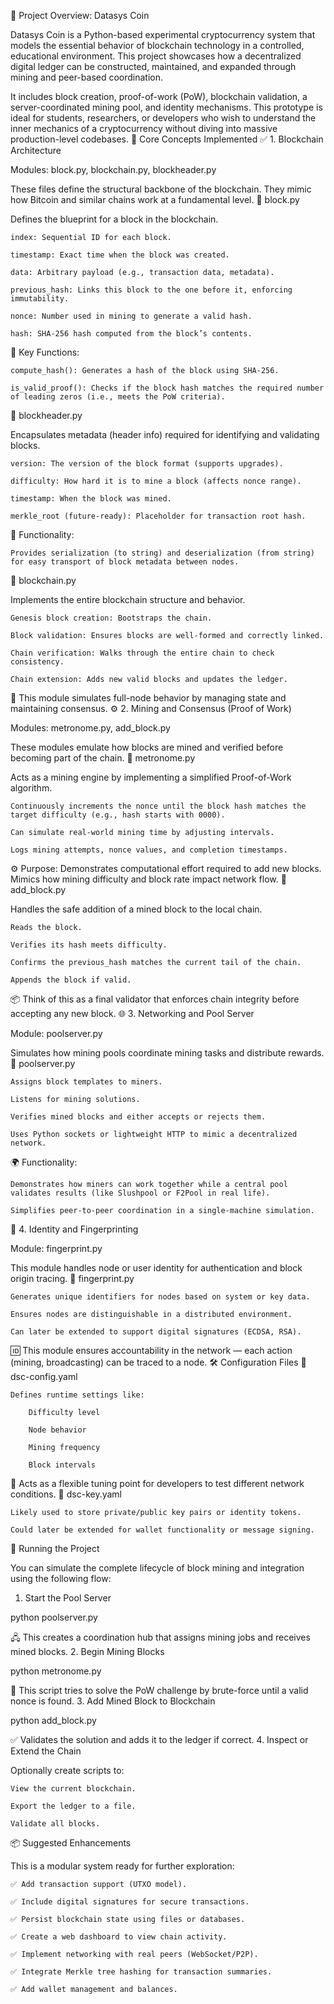 🔗 Project Overview: Datasys Coin

Datasys Coin is a Python-based experimental cryptocurrency system that models the essential behavior of blockchain technology in a controlled, educational environment. This project showcases how a decentralized digital ledger can be constructed, maintained, and expanded through mining and peer-based coordination.

It includes block creation, proof-of-work (PoW), blockchain validation, a server-coordinated mining pool, and identity mechanisms. This prototype is ideal for students, researchers, or developers who wish to understand the inner mechanics of a cryptocurrency without diving into massive production-level codebases.
🧠 Core Concepts Implemented
✅ 1. Blockchain Architecture

Modules: block.py, blockchain.py, blockheader.py

These files define the structural backbone of the blockchain. They mimic how Bitcoin and similar chains work at a fundamental level.
🔹 block.py

Defines the blueprint for a block in the blockchain.

    index: Sequential ID for each block.

    timestamp: Exact time when the block was created.

    data: Arbitrary payload (e.g., transaction data, metadata).

    previous_hash: Links this block to the one before it, enforcing immutability.

    nonce: Number used in mining to generate a valid hash.

    hash: SHA-256 hash computed from the block’s contents.

🧩 Key Functions:

    compute_hash(): Generates a hash of the block using SHA-256.

    is_valid_proof(): Checks if the block hash matches the required number of leading zeros (i.e., meets the PoW criteria).

🔹 blockheader.py

Encapsulates metadata (header info) required for identifying and validating blocks.

    version: The version of the block format (supports upgrades).

    difficulty: How hard it is to mine a block (affects nonce range).

    timestamp: When the block was mined.

    merkle_root (future-ready): Placeholder for transaction root hash.

🔁 Functionality:

    Provides serialization (to string) and deserialization (from string) for easy transport of block metadata between nodes.

🔹 blockchain.py

Implements the entire blockchain structure and behavior.

    Genesis block creation: Bootstraps the chain.

    Block validation: Ensures blocks are well-formed and correctly linked.

    Chain verification: Walks through the entire chain to check consistency.

    Chain extension: Adds new valid blocks and updates the ledger.

🔄 This module simulates full-node behavior by managing state and maintaining consensus.
⚙️ 2. Mining and Consensus (Proof of Work)

Modules: metronome.py, add_block.py

These modules emulate how blocks are mined and verified before becoming part of the chain.
🔹 metronome.py

Acts as a mining engine by implementing a simplified Proof-of-Work algorithm.

    Continuously increments the nonce until the block hash matches the target difficulty (e.g., hash starts with 0000).

    Can simulate real-world mining time by adjusting intervals.

    Logs mining attempts, nonce values, and completion timestamps.

⚙️ Purpose:
Demonstrates computational effort required to add new blocks. Mimics how mining difficulty and block rate impact network flow.
🔹 add_block.py

Handles the safe addition of a mined block to the local chain.

    Reads the block.

    Verifies its hash meets difficulty.

    Confirms the previous_hash matches the current tail of the chain.

    Appends the block if valid.

📦 Think of this as a final validator that enforces chain integrity before accepting any new block.
🌐 3. Networking and Pool Server

Module: poolserver.py

Simulates how mining pools coordinate mining tasks and distribute rewards.
🔹 poolserver.py

    Assigns block templates to miners.

    Listens for mining solutions.

    Verifies mined blocks and either accepts or rejects them.

    Uses Python sockets or lightweight HTTP to mimic a decentralized network.

🌍 Functionality:

    Demonstrates how miners can work together while a central pool validates results (like Slushpool or F2Pool in real life).

    Simplifies peer-to-peer coordination in a single-machine simulation.

🔐 4. Identity and Fingerprinting

Module: fingerprint.py

This module handles node or user identity for authentication and block origin tracing.
🔹 fingerprint.py

    Generates unique identifiers for nodes based on system or key data.

    Ensures nodes are distinguishable in a distributed environment.

    Can later be extended to support digital signatures (ECDSA, RSA).

🆔 This module ensures accountability in the network — each action (mining, broadcasting) can be traced to a node.
🛠️ Configuration Files
🔸 dsc-config.yaml

    Defines runtime settings like:

        Difficulty level

        Node behavior

        Mining frequency

        Block intervals

🧩 Acts as a flexible tuning point for developers to test different network conditions.
🔸 dsc-key.yaml

    Likely used to store private/public key pairs or identity tokens.

    Could later be extended for wallet functionality or message signing.

🚀 Running the Project

You can simulate the complete lifecycle of block mining and integration using the following flow:
1. Start the Pool Server

python poolserver.py

🖧 This creates a coordination hub that assigns mining jobs and receives mined blocks.
2. Begin Mining Blocks

python metronome.py

🔁 This script tries to solve the PoW challenge by brute-force until a valid nonce is found.
3. Add Mined Block to Blockchain

python add_block.py

✅ Validates the solution and adds it to the ledger if correct.
4. Inspect or Extend the Chain

Optionally create scripts to:

    View the current blockchain.

    Export the ledger to a file.

    Validate all blocks.

📦 Suggested Enhancements

This is a modular system ready for further exploration:

    ✅ Add transaction support (UTXO model).

    ✅ Include digital signatures for secure transactions.

    ✅ Persist blockchain state using files or databases.

    ✅ Create a web dashboard to view chain activity.

    ✅ Implement networking with real peers (WebSocket/P2P).

    ✅ Integrate Merkle tree hashing for transaction summaries.

    ✅ Add wallet management and balances.
